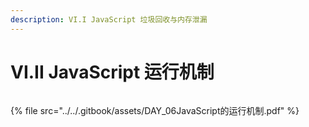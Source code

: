 ```yaml
---
description: VI.I JavaScript 垃圾回收与内存泄漏
---
```


# VI.II JavaScript 运行机制

<figure><img src="https://pica.zhimg.com/80/v2-4fd20b09c336dccc478c8fd89fff9119_720w.webp?source=1940ef5c" alt=""><figcaption></figcaption></figure>















{% file src="../../.gitbook/assets/DAY_06JavaScript的运行机制.pdf" %}

